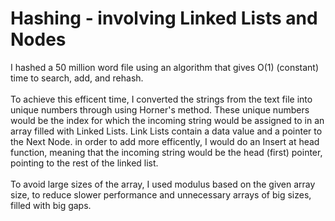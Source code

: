 # Hashing - involving Linked Lists and Nodes
I hashed a 50 million word file using an algorithm that gives O(1) (constant) time to search, add, and rehash. <br> <br>
To achieve this efficent time, I converted the strings from the text file into unique numbers through using Horner's method. These unique numbers would be the index for which the incoming string would be assigned to in an array filled with Linked Lists. Link Lists contain a data value and a pointer to the Next Node. in order to add more efficently, I would do an Insert at head function, meaning that the incoming string would be the head (first) pointer, pointing to the rest of the linked list. <br> <br>
To avoid large sizes of the array, I used modulus based on the given array size, to reduce slower performance and unnecessary arrays of big sizes, filled with big gaps. <br> <br>
